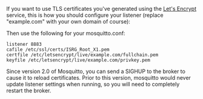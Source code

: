 <!--
.. title: Using Let's Encrypt certificates with mosquitto
.. slug: using-lets-encrypt-certificates-with-mosquitto
.. date: 2015-12-13 19:53:37
.. tags: certificates,encryption,tls
.. category:
.. link:
.. description:
.. type: text
-->

If you want to use TLS certificates you've generated using the [Let's Encrypt]
service, this is how you should configure your listener (replace "example.com"
with your own domain of course):

Then use the following for your mosquitto.conf:

```
listener 8883
cafile /etc/ssl/certs/ISRG_Root_X1.pem
certfile /etc/letsencrypt/live/example.com/fullchain.pem
keyfile /etc/letsencrypt/live/example.com/privkey.pem
```

Since version 2.0 of Mosquitto, you can send a SIGHUP to the broker to cause it
to reload certificates. Prior to this version, mosquitto would never update
listener settings when running, so you will need to completely restart the
broker.

[Let's Encrypt]: https://letsencrypt.org/
